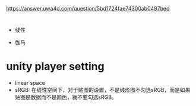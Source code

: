 

https://answer.uwa4d.com/question/5bd1724fae74300ab0497bed

# 

- 线性

- 伽马

# unity player setting

- linear space
- sRGB: 在线性空间下，对于贴图的设置，不是线形图不勾选sRGB，而是如果贴图是数据而不是颜色，就不要勾选sRGB。

# 